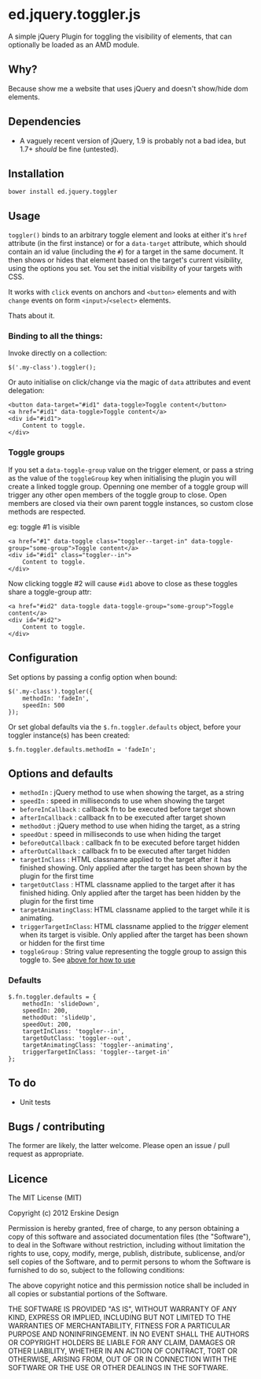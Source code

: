 ed.jquery.toggler.js
============================

 A simple jQuery Plugin for toggling the visibility of elements, that can optionally be loaded as an AMD module.

## Why?

Because show me a website that uses jQuery and doesn't show/hide dom elements.

## Dependencies

* A vaguely recent version of jQuery, 1.9 is probably not a bad idea, but 1.7+ _should_ be fine (untested).

## Installation

    bower install ed.jquery.toggler

## Usage

`toggler()` binds to an arbitrary toggle element and looks at either it's `href` attribute (in the first instance) or for a `data-target` attribute, which should contain an id value (including the `#`) for a target in the same document. It then shows or hides that element based on the target's current visibility, using the options you set. You set the initial visibility of your targets with CSS.

It works with `click` events on anchors and `<button>` elements and with `change` events on form `<input>`/`<select>` elements.


Thats about it.
### Binding to all the things:

Invoke directly on a collection:

    $('.my-class').toggler();

Or auto initialise on click/change via the magic of `data` attributes and event delegation:

    <button data-target="#id1" data-toggle>Toggle content</button>
    <a href="#id1" data-toggle>Toggle content</a>
    <div id="#id1">
        Content to toggle.
    </div>

### <a id="toggle-groups">Toggle groups</a>

If you set a `data-toggle-group` value on the trigger element, or pass a string as the value of the `toggleGroup` key when initialising the plugin you will create a linked toggle group. Openning one member of a toggle group will trigger any other open members of the toggle group to close. Open members are closed via their own parent toggle instances, so custom close methods are respected.

eg: toggle #1 is visible

    <a href="#1" data-toggle class="toggler--target-in" data-toggle-group="some-group">Toggle content</a>
    <div id="#id1" class="toggler--in">
        Content to toggle.
    </div>


Now clicking toggle #2 will cause `#id1` above to close as these toggles share a toggle-group attr:

    <a href="#id2" data-toggle data-toggle-group="some-group">Toggle content</a>
    <div id="#id2">
        Content to toggle.
    </div>


## Configuration

Set options by passing a config option when bound:

    $('.my-class').toggler({
        methodIn: 'fadeIn',
        speedIn: 500
    });

Or set global defaults via the `$.fn.toggler.defaults` object, before your toggler instance(s) has been created:

    $.fn.toggler.defaults.methodIn = 'fadeIn';

## Options and defaults

* `methodIn`            : jQuery method to use when showing the target, as a string
* `speedIn`             : speed in milliseconds to use when showing the target
* `beforeInCallback`    : callback fn to be executed before target shown
* `afterInCallback`     : callback fn to be executed after target shown
* `methodOut`           : jQuery method to use when hiding the target, as a string
* `speedOut`            : speed in milliseconds to use when hiding the target
* `beforeOutCallback`   : callback fn to be executed before target hidden
* `afterOutCallback`    : callback fn to be executed after target hidden
* `targetInClass`       : HTML classname applied to the target after it has finished showing. Only applied after the target has been shown by the plugin for the first time
* `targetOutClass`      : HTML classname applied to the target after it has finished hiding. Only applied after the target has been hidden by the plugin for the first time
* `targetAnimatingClass`: HTML classname applied to the target while it is animating.
* `triggerTargetInClass`: HTML classname applied to the *trigger* element when its target is visible. Only applied after the target has been shown or hidden for the first time
* `toggleGroup`         : String value representing the toggle group to assign this toggle to. See [above for how to use](#toggle-groups)

### Defaults


    $.fn.toggler.defaults = {
        methodIn: 'slideDown',
        speedIn: 200,
        methodOut: 'slideUp',
        speedOut: 200,
        targetInClass: 'toggler--in',
        targetOutClass: 'toggler--out',
        targetAnimatingClass: 'toggler--animating',
        triggerTargetInClass: 'toggler--target-in'
    };


## To do

* Unit tests

## Bugs / contributing

The former are likely, the latter welcome. Please open an issue / pull request as appropriate.

## Licence

The MIT License (MIT)

Copyright (c) 2012 Erskine Design

Permission is hereby granted, free of charge, to any person obtaining a copy
of this software and associated documentation files (the "Software"), to deal
in the Software without restriction, including without limitation the rights
to use, copy, modify, merge, publish, distribute, sublicense, and/or sell
copies of the Software, and to permit persons to whom the Software is
furnished to do so, subject to the following conditions:

The above copyright notice and this permission notice shall be included in
all copies or substantial portions of the Software.

THE SOFTWARE IS PROVIDED "AS IS", WITHOUT WARRANTY OF ANY KIND, EXPRESS OR
IMPLIED, INCLUDING BUT NOT LIMITED TO THE WARRANTIES OF MERCHANTABILITY,
FITNESS FOR A PARTICULAR PURPOSE AND NONINFRINGEMENT. IN NO EVENT SHALL THE
AUTHORS OR COPYRIGHT HOLDERS BE LIABLE FOR ANY CLAIM, DAMAGES OR OTHER
LIABILITY, WHETHER IN AN ACTION OF CONTRACT, TORT OR OTHERWISE, ARISING FROM,
OUT OF OR IN CONNECTION WITH THE SOFTWARE OR THE USE OR OTHER DEALINGS IN
THE SOFTWARE.

